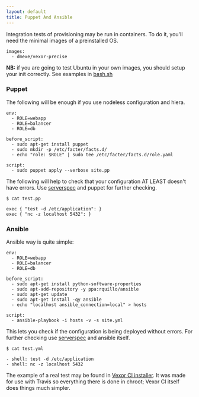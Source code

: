 ```yaml
---
layout: default
title: Puppet And Ansible
---
```


Integration tests of provisioning may be run in containers. To do it, you'll need
the minimal images of a preinstalled OS.

    images:
      - dmexe/vexor-precise

__NB:__ if you are going to test Ubuntu in your own images, you should setup your init correctly.
See examples in [bash.sh][base.sh]

### Puppet

The following will be enough if you use nodeless configuration and hiera.

    env:
      - ROLE=webapp
      - ROLE=balancer
      - ROLE=db

    before_script:
      - sudo apt-get install puppet
      - sudo mkdir -p /etc/facter/facts.d/
      - echo "role: $ROLE" | sudo tee /etc/facter/facts.d/role.yaml

    script:
      - sudo puppet apply --verbose site.pp

The following will help to check that your configuration AT LEAST doesn't have errors.
Use [serverspec][serverspec] and puppet for further checking.

    $ cat test.pp

    exec { "test -d /etc/application": }
    exec { "nc -z localhost 5432": }

### Ansible

Ansible way is quite simple:

    env:
      - ROLE=webapp
      - ROLE=balancer
      - ROLE=db

    before_script:
      - sudo apt-get install python-software-properties
      - sudo apt-add-repository -y ppa:rquillo/ansible
      - sudo apt-get update
      - sudo apt-get install -qy ansible
      - echo "localhost ansible_connection=local" > hosts

    script:
      - ansible-playbook -i hosts -v -s site.yml

This lets you check if the configuration is being deployed without errors. For
further checking use [serverspec][serverspec] and ansible itself.

    $ cat test.yml

    - shell: test -d /etc/application
    - shell: nc -z localhost 5432

The example of a real test may be found in [Vexor CI installer][install]. It was made for use with Travis so
everything there is done in chroot; Vexor CI itself does things much simpler.

[serverspec]: http://serverspec.org/
[install]: https://github.com/vexor/vx-install/blob/master/.travis.yml
[base.sh]: https://github.com/vexor/vx-docker-image/blob/master/script/base.sh
